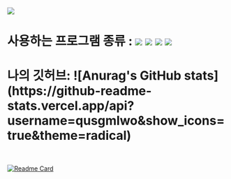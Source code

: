 ### 
<img src="https://capsule-render.vercel.app/api?waving=Rect&color=auto&height=300&section=header&text=welcome&fontSize=90" />


<h1>
사용하는 프로그램 종류 : <img src="https://img.shields.io/badge/-python-blue?logo=python&logoColor=white" /> 
 <img src="https://img.shields.io/badge/-javascript-yellow?logo=javascript&logoColor=white" />
 <img src="https://img.shields.io/badge/-react-skyblue?logo=react&logoColor=white" />
  <img src="https://img.shields.io/badge/-mongoDB-green?logo=mongoDB&logoColor=white" />
 </h1>

<h1>
 나의 깃허브: 
![Anurag's GitHub stats](https://github-readme-stats.vercel.app/api?username=qusgmlwo&show_icons=true&theme=radical)
</h1>

<br>

[![Readme Card](https://github-readme-stats.vercel.app/api/pin/?username=qusgmlwo&repo=alrorithm_prac)](https://github.com/qusgmlwo/alrorithm_prac.git)

<br>
